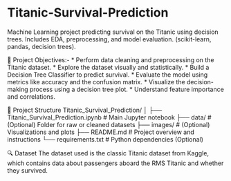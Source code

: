 # Titanic-Survival-Prediction
Machine Learning project predicting survival on the Titanic using decision trees. Includes EDA, preprocessing, and model evaluation. (scikit-learn, pandas, decision trees).

📌 Project Objectives:-
    * Perform data cleaning and preprocessing on the Titanic dataset.
    * Explore the dataset visually and statistically.
    * Build a Decision Tree Classifier to predict survival.
    * Evaluate the model using metrics like accuracy and the confusion matrix.
    * Visualize the decision-making process using a decision tree plot.
    * Understand feature importance and correlations.

📁 Project Structure
    Titanic_Survival_Prediction/
    │
    ├── Titanic_Survival_Prediction.ipynb    # Main Jupyter notebook
    ├── data/                                # (Optional) Folder for raw or cleaned datasets
    ├── images/                              # (Optional) Visualizations and plots
    ├── README.md                            # Project overview and instructions
    └── requirements.txt                     # Python dependencies (Optional)

🔍 Dataset
The dataset used is the classic Titanic dataset from Kaggle, which contains data about passengers aboard the RMS Titanic and whether they survived.


